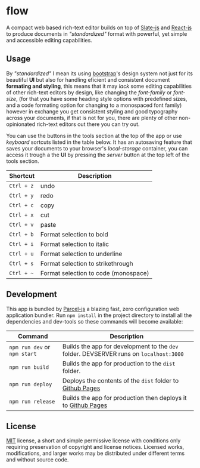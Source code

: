# flow

A compact web based rich-text editor builds on top of [Slate-js](https://docs.slatejs.org/) and [React-js](https://reactjs.org/) to produce documents in *"standardized"* format with powerful, yet simple and accessible editing capabilities.

## Usage

By *"standardized"* I mean its using [bootstrap](https://getbootstrap.com/)'s design system not just for its beautiful **UI** but also for handling eficient and consistent document **formating and styling**, this means that it may *lack* some editing capabilities of other rich-text editors by design, like changing the *font-family* or *font-size*, (for that you have some heading style options with predefined sizes, and a code formating option for changing to a monospaced font family) however in exchange you get consistent styling and good typography across your documents, if that is not for you, there are plenty of other non-opinionated rich-text editors out there you can try out.

You can use the buttons in the tools section at the top of the app or use *keyboard* sortcuts listed in the table below. It has an autosaving feature that saves your documents to your browser's *local-storage* container, you can access it trough a the **UI** by pressing the *server* button at the top left of the tools section.

| Shortcut   | Description                          |
| ---------- | ------------------------------------ |
| `Ctrl + z` | undo                                 |
| `Ctrl + y` | redo                                 |
| `Ctrl + c` | copy                                 |
| `Ctrl + x` | cut                                  |
| `Ctrl + v` | paste                                |
| `Ctrl + b` | Format selection to bold             |
| `Ctrl + i` | Format selection to italic           |
| `Ctrl + u` | Format selection to underline        |
| `Ctrl + s` | Format selection to strikethrough    |
| `Ctrl + ~` | Format selection to code (monospace) |

## Development

This app is bundled by [Parcel-js](https://parceljs.org/) a blazing fast, zero configuration web application bundler. Run `npm install` in the project directory to install all the dependencies and dev-tools so these commands will become available:

| Command                      | Description                                                                                |
| ---------------------------- | ------------------------------------------------------------------------------------------ |
| `npm run dev` or `npm start` | Builds the app for development to the `dev` folder. DEVSERVER runs on `localhost:3000`     |
| `npm run build`              | Builds the app for production to the `dist` folder.                                        |
| `npm run deploy`             | Deploys the contents of the `dist` folder to [Github Pages](https://pages.github.com/)     |
| `npm run release`            | Builds the app for production then deploys it to [Github Pages](https://pages.github.com/) |

## License

[MIT](https://raw.githubusercontent.com/Aerobird98/flow/master/LICENSE) license, a short and simple permissive license with conditions only requiring preservation of copyright and license notices. Licensed works, modifications, and larger works may be distributed under different terms and without source code.
